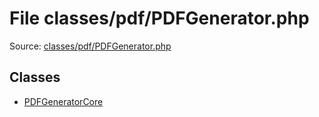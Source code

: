 File classes/pdf/PDFGenerator.php
=========

Source: [classes/pdf/PDFGenerator.php](https://github.com/PrestaShop/PrestaShop/blob/1.5.6.2/classes/pdf/PDFGenerator.php)


Classes
-------

* [PDFGeneratorCore](class.PDFGeneratorCore.md)

